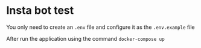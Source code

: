 # Insta bot test

You only need to create an `.env` file and configure it as the `.env.example` file

After run the application using the command ```docker-compose up```
